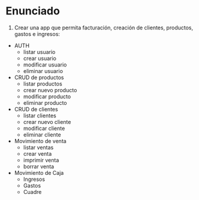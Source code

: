 # Enunciado

1. Crear una app que permita facturación, creación de clientes, productos, gastos e ingresos:

- AUTH
  - listar usuario
  - crear usuario
  - modificar usuario
  - eliminar usuario
- CRUD de productos
  - listar productos
  - crear nuevo producto
  - modificar producto
  - eliminar producto
- CRUD de clientes
  - listar clientes
  - crear nuevo cliente
  - modificar cliente
  - eliminar cliente
- Movimiento de venta
  - listar ventas
  - crear venta
  - imprimir venta
  - borrar venta
- Movimiento de Caja
  - Ingresos
  - Gastos
  - Cuadre
